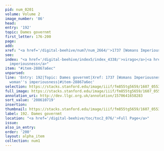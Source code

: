 ```yaml
---
pid: num_0201
volume: Volume 2
image_number: '86'
head:
entry: '192'
topic: Dames governmt
first_letter: 176-200
page:
add:
xref: "<a href='/digital-beehive/num7/num_2664/'>1737 [Womans Imperiousness]</a>"
see:
index: "<a href='/digital-beehive/index5/index_4338/'>virago</a>|<a href='/digital-beehive/index5/index_4594/'>woman's
  imperiousness</a>"
item: "#item-28867a6ec"
unparsed:
line: 'Entry: 192|Topic: Dames governmt|Xref: 1737 [Womans Imperiousness]|Index: virago|Index:
  woman''s imperiousness|#item-28867a6ec'
selection: https://stacks.stanford.edu/image/iiif/fm855tg5659/1607_0553/747,719,3080,646/full/0/default.jpg
full_image: https://stacks.stanford.edu/image/iiif/fm855tg5659/1607_0553/full/full/0/default.jpg
annotation_uri: http://dev.llgc.org.uk/annotation/1570641658283
sort_value: '208610719'
insertion:
thumbnail: https://stacks.stanford.edu/image/iiif/fm855tg5659/1607_0553/747,719,600,180/250,/0/default.jpg
label: 192. Dames governmt
location: "<a href='/digital-beehive/toc/toc2_076/'>Full Page</a>"
issue:
also_in_entry:
order: '200'
layout: alpha_item
collection: num1
---
```

